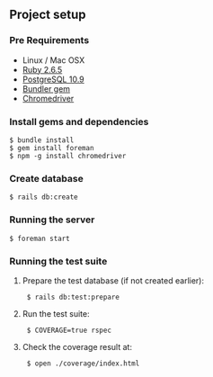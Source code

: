 ## Project setup
### Pre Requirements
* Linux / Mac OSX
* [Ruby 2.6.5](https://www.ruby-lang.org)
* [PostgreSQL 10.9](https://www.postgresql.org)
* [Bundler gem](https://github.com/bundler/bundler)
* [Chromedriver](https://sites.google.com/a/chromium.org/chromedriver/home)

### Install gems and dependencies

    $ bundle install
    $ gem install foreman
    $ npm -g install chromedriver

### Create database

    $ rails db:create

### Running the server

    $ foreman start

### Running the test suite

1. Prepare the test database (if not created earlier):

        $ rails db:test:prepare

2. Run the test suite:

        $ COVERAGE=true rspec

4. Check the coverage result at:

        $ open ./coverage/index.html

